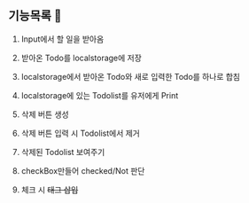 ## 기능목록 📝

1. Input에서 할 일을 받아옴

2. 받아온 Todo를 localstorage에 저장

3. localstorage에서 받아온 Todo와 새로 입력한 Todo를 하나로 합침

4. localstorage에 있는 Todolist를 유저에게 Print

5. 삭제 버튼 생성

6. 삭제 버튼 입력 시 Todolist에서 제거

7. 삭제된 Todolist 보여주기

8. checkBox만들어 checked/Not 판단

9. 체크 시 <s> 태그 삽입
